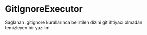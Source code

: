 # GitIgnoreExecutor
 Sağlanan .gitignore kurallarınca belirtilen dizini git ihtiyacı olmadan temizleyen bir yazılım.
